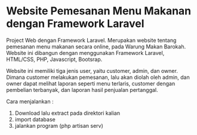 # Website Pemesanan Menu Makanan dengan Framework Laravel
 Project Web dengan Framework Laravel.
 Merupakan website tentang pemesanan menu makanan secara online, pada Warung Makan Barokah.
 Website ini dibangun dengan menggunakan Framework Laravel, HTML/CSS, PHP, Javascript, Bootsrap.
 
 Website ini memiliki tiga jenis user, yaitu customer, admin, dan owner. Dimana customer melakukan pemesanan,
 lalu akan diolah oleh admin, dan owner dapat melihat laporan seperti menu terlaris, customer dengan 
 pembelian terbanyak, dan laporan hasil penjualan pertanggal. 
 
 Cara menjalankan :
 1. Download lalu extract pada direktori kalian
 2. import database 
 3. jalankan program (php artisan serv)
